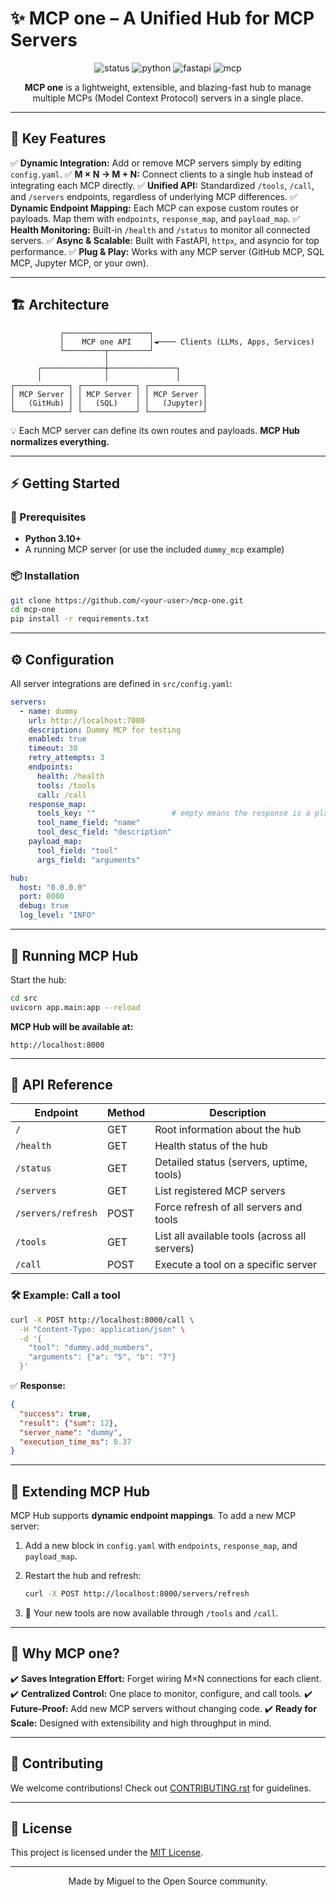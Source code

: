 # ✨ MCP one – A Unified Hub for MCP Servers

<p align="center">
  <img src="https://img.shields.io/badge/Status-MVP%20Ready-brightgreen?style=for-the-badge" alt="status"/>
  <img src="https://img.shields.io/badge/Python-3.10%2B-blue?style=for-the-badge&logo=python&logoColor=white" alt="python"/>
  <img src="https://img.shields.io/badge/FastAPI-0.110+-009688?style=for-the-badge&logo=fastapi&logoColor=white" alt="fastapi"/>
  <img src="https://img.shields.io/badge/MCP-Protocol-orange?style=for-the-badge" alt="mcp"/>
</p>

<p align="center">
<b>MCP one</b> is a lightweight, extensible, and blazing-fast hub to manage multiple MCPs (Model Context Protocol) servers in a single place.  
</p>

---

## 🚀 Key Features

✅ **Dynamic Integration:** Add or remove MCP servers simply by editing `config.yaml`.
✅ **M × N → M + N:** Connect clients to a single hub instead of integrating each MCP directly.
✅ **Unified API:** Standardized `/tools`, `/call`, and `/servers` endpoints, regardless of underlying MCP differences.
✅ **Dynamic Endpoint Mapping:** Each MCP can expose custom routes or payloads. Map them with `endpoints`, `response_map`, and `payload_map`.
✅ **Health Monitoring:** Built-in `/health` and `/status` to monitor all connected servers.
✅ **Async & Scalable:** Built with FastAPI, `httpx`, and asyncio for top performance.
✅ **Plug & Play:** Works with any MCP server (GitHub MCP, SQL MCP, Jupyter MCP, or your own).

---

## 🏗️ Architecture

```text
           ┌───────────────────┐
           │    MCP one API    │◄──── Clients (LLMs, Apps, Services)
           └─────────┬─────────┘
                     │
      ┌──────────────┼───────────────┐
      │              │               │
┌────────────┐ ┌────────────┐ ┌────────────┐
│ MCP Server │ │ MCP Server │ │ MCP Server │
│   (GitHub) │ │   (SQL)    │ │   (Jupyter)│
└────────────┘ └────────────┘ └────────────┘
```

💡 Each MCP server can define its own routes and payloads.
**MCP Hub normalizes everything.**

---

## ⚡ Getting Started

### 🔧 Prerequisites

* **Python 3.10+**
* A running MCP server (or use the included `dummy_mcp` example)

### 📦 Installation

```bash
git clone https://github.com/<your-user>/mcp-one.git
cd mcp-one
pip install -r requirements.txt
```

---

## ⚙️ Configuration

All server integrations are defined in `src/config.yaml`:

```yaml
servers:
  - name: dummy
    url: http://localhost:7000
    description: Dummy MCP for testing
    enabled: true
    timeout: 30
    retry_attempts: 3
    endpoints:
      health: /health
      tools: /tools
      call: /call
    response_map:
      tools_key: ""                 # empty means the response is a plain list
      tool_name_field: "name"
      tool_desc_field: "description"
    payload_map:
      tool_field: "tool"
      args_field: "arguments"

hub:
  host: "0.0.0.0"
  port: 8000
  debug: true
  log_level: "INFO"
```

---

## 🚦 Running MCP Hub

Start the hub:

```bash
cd src
uvicorn app.main:app --reload
```

**MCP Hub will be available at:**

```
http://localhost:8000
```

---

## 📡 API Reference

| Endpoint           | Method | Description                                   |
| ------------------ | ------ | --------------------------------------------- |
| `/`                | GET    | Root information about the hub                |
| `/health`          | GET    | Health status of the hub                      |
| `/status`          | GET    | Detailed status (servers, uptime, tools)      |
| `/servers`         | GET    | List registered MCP servers                   |
| `/servers/refresh` | POST   | Force refresh of all servers and tools        |
| `/tools`           | GET    | List all available tools (across all servers) |
| `/call`            | POST   | Execute a tool on a specific server           |

### 🛠 Example: Call a tool

```bash
curl -X POST http://localhost:8000/call \
  -H "Content-Type: application/json" \
  -d '{
    "tool": "dummy.add_numbers",
    "arguments": {"a": "5", "b": "7"}
  }'
```

✅ **Response:**

```json
{
  "success": true,
  "result": {"sum": 12},
  "server_name": "dummy",
  "execution_time_ms": 8.37
}
```

---

## 🧩 Extending MCP Hub

MCP Hub supports **dynamic endpoint mappings**.
To add a new MCP server:

1. Add a new block in `config.yaml` with `endpoints`, `response_map`, and `payload_map`.
2. Restart the hub and refresh:

   ```bash
   curl -X POST http://localhost:8000/servers/refresh
   ```

3. 🎉 Your new tools are now available through `/tools` and `/call`.

---

## 🌟 Why MCP one?

✔️ **Saves Integration Effort:** Forget wiring M×N connections for each client.
✔️ **Centralized Control:** One place to monitor, configure, and call tools.
✔️ **Future-Proof:** Add new MCP servers without changing code.
✔️ **Ready for Scale:** Designed with extensibility and high throughput in mind.

---

## 🤝 Contributing

We welcome contributions!
Check out [CONTRIBUTING.rst](CONTRIBUTING.rst) for guidelines.

---

## 📜 License

This project is licensed under the [MIT License](LICENSE).

---

<p align="center">
Made by Miguel to the Open Source community.
</p>